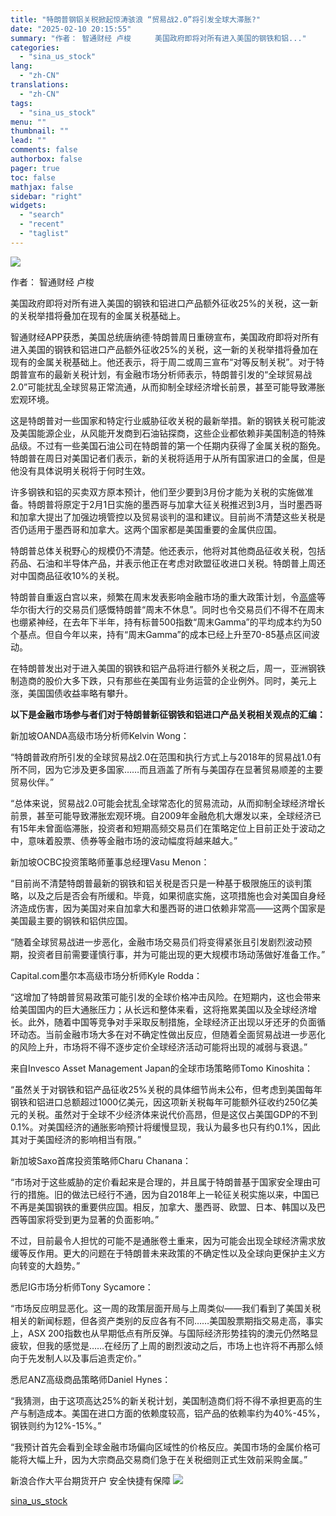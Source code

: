 ```yaml
---
title: "特朗普钢铝关税掀起惊涛骇浪 “贸易战2.0”将引发全球大滞胀?"
date: "2025-02-10 20:15:55"
summary: "作者： 智通财经 卢梭  　　美国政府即将对所有进入美国的钢铁和铝..."
categories:
  - "sina_us_stock"
lang:
  - "zh-CN"
translations:
  - "zh-CN"
tags:
  - "sina_us_stock"
menu: ""
thumbnail: ""
lead: ""
comments: false
authorbox: false
pager: true
toc: false
mathjax: false
sidebar: "right"
widgets:
  - "search"
  - "recent"
  - "taglist"
---
```


![](//n.sinaimg.cn/finance/770/w640h130/20240312/9be9-7bcc77500b41e587aee5a856fe9849e2.png)







作者： 智通财经 卢梭

美国政府即将对所有进入美国的钢铁和铝进口产品额外征收25%的关税，这一新的关税举措将叠加在现有的金属关税基础上。

智通财经APP获悉，美国总统唐纳德·特朗普周日重磅宣布，美国政府即将对所有进入美国的钢铁和铝进口产品额外征收25%的关税，这一新的关税举措将叠加在现有的金属关税基础上。他还表示，将于周二或周三宣布“对等反制关税”。对于特朗普宣布的最新关税计划，有金融市场分析师表示，特朗普引发的“全球贸易战2.0”可能扰乱全球贸易正常流通，从而抑制全球经济增长前景，甚至可能导致滞胀宏观环境。

这是特朗普对一些国家和特定行业威胁征收关税的最新举措。新的钢铁关税可能波及美国能源企业，从风能开发商到石油钻探商，这些企业都依赖非美国制造的特殊品级。不过有一些美国石油公司在特朗普的第一个任期内获得了金属关税的豁免。特朗普在周日对美国记者们表示，新的关税将适用于从所有国家进口的金属，但是他没有具体说明关税将于何时生效。

许多钢铁和铝的买卖双方原本预计，他们至少要到3月份才能为关税的实施做准备。特朗普将原定于2月1日实施的墨西哥与加拿大征关税推迟到3月，当时墨西哥和加拿大提出了加强边境管控以及贸易谈判的温和建议。目前尚不清楚这些关税是否仍适用于墨西哥和加拿大。这两个国家都是美国重要的金属供应国。

特朗普总体关税野心的规模仍不清楚。他还表示，他将对其他商品征收关税，包括药品、石油和半导体产品，并表示他正在考虑对欧盟征收进口关税。特朗普上周还对中国商品征收10%的关税。

特朗普自重返白宫以来，频繁在周末发表影响金融市场的重大政策计划，令[高盛](https://stock.finance.sina.com.cn/usstock/quotes/GS.html)等华尔街大行的交易员们感慨特朗普“周末不休息”。同时也令交易员们不得不在周末也绷紧神经，在去年下半年，持有标普500指数“周末Gamma”的平均成本约为50个基点。但自今年以来，持有“周末Gamma”的成本已经上升至70-85基点区间波动。

在特朗普发出对于进入美国的钢铁和铝产品将进行额外关税之后，周一，亚洲钢铁制造商的股价大多下跌，只有那些在美国有业务运营的企业例外。同时，美元上涨，美国国债收益率略有攀升。

**以下是金融市场参与者们对于特朗普新征钢铁和铝进口产品关税相关观点的汇编：**

新加坡OANDA高级市场分析师Kelvin Wong：

“特朗普政府所引发的全球贸易战2.0在范围和执行方式上与2018年的贸易战1.0有所不同，因为它涉及更多国家……而且涵盖了所有与美国存在显著贸易顺差的主要贸易伙伴。”

“总体来说，贸易战2.0可能会扰乱全球常态化的贸易流动，从而抑制全球经济增长前景，甚至可能导致滞胀宏观环境。自2009年金融危机大爆发以来，全球经济已有15年未曾面临滞胀，投资者和短期高频交易员们在策略定位上目前正处于波动之中，意味着股票、债券等金融市场的波动幅度将越来越大。”

新加坡OCBC投资策略师董事总经理Vasu Menon：

“目前尚不清楚特朗普最新的钢铁和铝关税是否只是一种基于极限施压的谈判策略，以及之后是否会有所缓和。毕竟，如果彻底实施，这项措施也会对美国自身经济造成伤害，因为美国对来自加拿大和墨西哥的进口依赖非常高——这两个国家是美国最主要的钢铁和铝供应国。

“随着全球贸易战进一步恶化，金融市场交易员们将变得紧张且引发剧烈波动预期，投资者目前需要谨慎行事，并为可能出现的更大规模市场动荡做好准备工作。”

Capital.com墨尔本高级市场分析师Kyle Rodda：

“这增加了特朗普贸易政策可能引发的全球价格冲击风险。在短期内，这也会带来给美国国内的巨大通胀压力；从长远和整体来看，这将拖累美国以及全球经济增长。此外，随着中国等竞争对手采取反制措施，全球经济正出现以牙还牙的负面循环动态。当前金融市场大多在对不确定性做出反应，但随着全面贸易战进一步恶化的风险上升，市场将不得不逐步定价全球经济活动可能将出现的减弱与衰退。”

来自Invesco Asset Management Japan的全球市场策略师Tomo Kinoshita：

“虽然关于对钢铁和铝产品征收25%关税的具体细节尚未公布，但考虑到美国每年钢铁和铝进口总额超过1000亿美元，因这项新关税每年可能额外征收约250亿美元的关税。虽然对于全球不少经济体来说代价高昂，但是这仅占美国GDP的不到0.1%。对美国经济的通胀影响预计将缓慢显现，我认为最多也只有约0.1%，因此其对于美国经济的影响相当有限。”

新加坡Saxo首席投资策略师Charu Chanana：

“市场对于这些威胁的定价看起来是合理的，并且属于特朗普基于国家安全理由可行的措施。旧的做法已经行不通，因为自2018年上一轮征关税实施以来，中国已不再是美国钢铁的重要供应国。相反，加拿大、墨西哥、欧盟、日本、韩国以及巴西等国家将受到更为显著的负面影响。”

不过，目前最令人担忧的可能不是通胀卷土重来，因为可能会出现全球经济需求放缓等反作用。更大的问题在于特朗普未来政策的不确定性以及全球向更保护主义方向转变的大趋势。”

悉尼IG市场分析师Tony Sycamore：

“市场反应明显恶化。这一周的政策层面开局与上周类似——我们看到了美国关税相关的新闻标题，但各资产类别的反应各有不同……美国股票期指交易走高，事实上，ASX 200指数也从早期低点有所反弹。与国际经济形势挂钩的澳元仍然略显疲软，但我的感觉是……在经历了上周的剧烈波动之后，市场上也许将不再那么倾向于先发制人以及事后追责定价。”

悉尼ANZ高级商品策略师Daniel Hynes：

“我猜测，由于这项高达25%的新关税计划，美国制造商们将不得不承担更高的生产与制造成本。美国在进口方面的依赖度较高，铝产品的依赖率约为40%-45%，钢铁则约为12%-15%。”

“我预计首先会看到全球金融市场偏向区域性的价格反应。美国市场的金属价格可能将大幅上升，因为大宗商品交易商们急于在关税细则正式生效前采购金属。”


新浪合作大平台期货开户 安全快捷有保障
![](https://n.sinaimg.cn/finance/transform/340/w170h170/20220415/bd6a-a2376d5226aaa796dfdca62b1d9b1fcb.png)

[sina_us_stock](https://finance.sina.com.cn/stock/usstock/c/2025-02-10/doc-ineizenz7223192.shtml)

